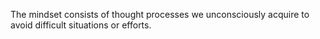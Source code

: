 The mindset consists of thought processes we unconsciously acquire to avoid difficult situations or efforts.